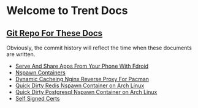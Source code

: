 # Welcome to Trent Docs  
## [Git Repo For These Docs](https://github.com/TrentSPalmer/trentdocs_website)
Obviously, the commit history will reflect the time when these documents are written.

* [Serve And Share Apps From Your Phone With Fdroid](serve_and_share_apps_from_your_phone_with_fdroid.md)
* [Nspawn Containers](nspawn.md)
* [Dynamic Cacheing Nginx Reverse Proxy For Pacman](dynamic_cacheing_nginx_reverse_proxy_for_pacman.md)
* [Quick Dirty Redis Nspawn Container on Arch Linux](arch_redis_nspawn.md)
* [Quick Dirty Postgresql Nspawn Container on Arch Linux](arch_postgresql_nspawn.md)
* [Self Signed Certs](self_signed_certs.md)

<!---
    * [Template](Template.md)
-->

